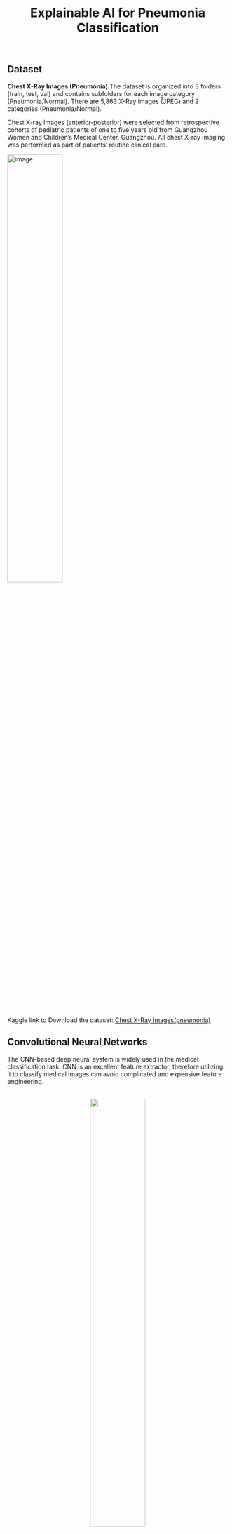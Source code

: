 <h1 align="center">  Explainable AI for Pneumonia Classification </h1>
<br/>

 
## Dataset
**Chest X-Ray Images (Pneumonia)** 
The dataset is organized into 3 folders (train, test, val) and contains subfolders for each image category (Pneumonia/Normal). There are 5,863 X-Ray images (JPEG) and 2 categories (Pneumonia/Normal).

Chest X-ray images (anterior-posterior) were selected from retrospective cohorts of pediatric patients of one to five years old from Guangzhou Women and Children’s Medical Center, Guangzhou. All chest X-ray imaging was performed as part of patients’ routine clinical care.

<img  width=50% alt="image" src="https://user-images.githubusercontent.com/96674419/202986286-958093b4-6438-4a74-ac13-fbc7c03f982c.png">

Kaggle link to Download the dataset: [Chest X-Ray Images(pneumonia)](https://www.kaggle.com/datasets/paultimothymooney/chest-xray-pneumonia)

## Convolutional Neural Networks
The CNN-based deep neural system is widely used in the medical classification task. CNN is an excellent feature extractor, therefore utilizing it to classify medical images can avoid complicated and expensive feature engineering.
<p align="center"><br>
  <img src="https://user-images.githubusercontent.com/96674419/204122119-957e08ca-bb73-4e97-bd8b-00646370d5b5.png" width=50% ><p/>
<p>
 
### Sample output
<p align="center" width="100%">
    <img width="30%" src="https://user-images.githubusercontent.com/96674419/204122353-974f42a4-50e5-482b-8821-432f2c885ec9.png">
    <img width="30%" src="https://user-images.githubusercontent.com/96674419/204122201-32d0f004-6c2d-420e-b5cc-804a40035c22.png">
</p>

### Better understanding using Explainable AI
<table>
 <tr>
    <td><p > Explainable AI is a set of tools and frameworks to help you understand and interpret predictions made by your machine learning models. With it, you can debug and improve model performance </p></td>
    <td><img src="https://user-images.githubusercontent.com/96674419/204122823-3a63d1eb-f31b-4f37-9d95-e7cc237dbdf8.gif"></td>
 </tr>
</table>
 
**LIME Explanations**
 
LIME perturbs the features in an example and fits a linear model to approximate the neural network at the local region in the feature space surrounding the example. It then uses the linear model to determine which features were most contributory to the model’s prediction for that example.

In our project, explanations are visually represented as an overlay of the superpixels deemed by LIME as most contributory to a prediction onto the original image. Superpixels coloured green indicate regions that were most contributory toward the predicted class. Conversely, superpixels coloured red indicate regions that were most contributory against the predicted class.
<p align="center"><br>
  <img src="https://user-images.githubusercontent.com/96674419/204123301-6ac9d81b-c020-42dd-a91d-841ba1a7ea77.png" ><p/>
<p>





## Contributors
<a href="https://github.com/SaiSwarup27/SaiSwarup27/graphs/contributors">
  <img src="https://contrib.rocks/image?repo=SaiSwarup27/SaiSwarup27" />
</a>
<a href="https://github.com/Manishankar9977/Manishankar9977/graphs/contributors">
  <img src="https://contrib.rocks/image?repo=Manishankar9977/Manishankar9977" />
</a>



  
## License
[![License](http://img.shields.io/:license-mit-blue.svg?style=flat-square)](http://badges.mit-license.org)

